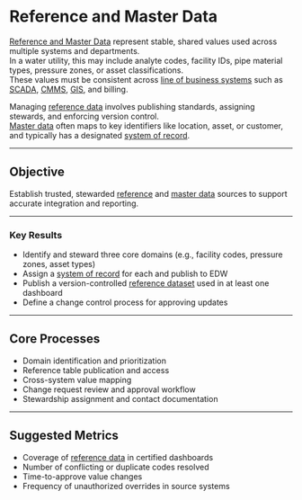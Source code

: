# Reference and Master Data

[Reference and Master Data](../glossary.md#master-data) represent stable, shared values used across multiple systems and departments.  
In a water utility, this may include analyte codes, facility IDs, pipe material types, pressure zones, or asset classifications.  
These values must be consistent across [line of business systems](../glossary.md#line-of-business-system) such as [SCADA](../glossary.md#scada), [CMMS](../glossary.md#cmms), [GIS](../glossary.md#gis), and billing.

Managing [reference data](../glossary.md#reference-data) involves publishing standards, assigning stewards, and enforcing version control.  
[Master data](../glossary.md#master-data) often maps to key identifiers like location, asset, or customer, and typically has a designated [system of record](../glossary.md#system-of-record).

---

## Objective

Establish trusted, stewarded [reference](../glossary.md#reference-data) and [master data](../glossary.md#master-data) sources to support accurate integration and reporting.

---

### Key Results

- Identify and steward three core domains (e.g., facility codes, pressure zones, asset types)  
- Assign a [system of record](../glossary.md#system-of-record) for each and publish to EDW  
- Publish a version-controlled [reference dataset](../glossary.md#reference-data) used in at least one dashboard  
- Define a change control process for approving updates  

---

## Core Processes

- Domain identification and prioritization  
- Reference table publication and access  
- Cross-system value mapping  
- Change request review and approval workflow  
- Stewardship assignment and contact documentation  

---

## Suggested Metrics

- Coverage of [reference data](../glossary.md#reference-data) in certified dashboards  
- Number of conflicting or duplicate codes resolved  
- Time-to-approve value changes  
- Frequency of unauthorized overrides in source systems

